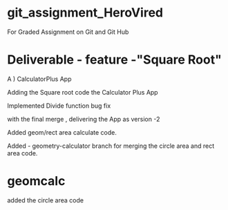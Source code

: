 # git_assignment_HeroVired
For Graded Assignment on Git and Git Hub

# Deliverable - feature -"Square Root"

A ) CalculatorPlus App 

Adding the Square root code the Calculator Plus App 

Implemented Divide function bug fix

with the final merge , delivering the App as version -2 


Added geom/rect area calculate code.

Added - geometry-calculator branch for 
merging the circle area and rect area code.


# geomcalc
added the circle area code



